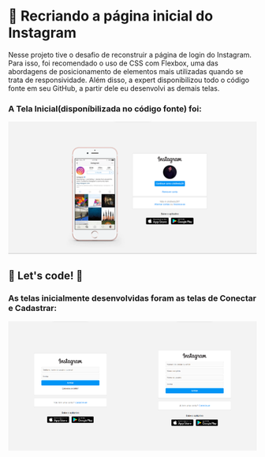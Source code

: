 # 🚀 Recriando a página inicial do Instagram

Nesse projeto tive o desafio de reconstruir a página de login do Instagram. Para isso, foi recomendado o uso de CSS com Flexbox, uma das abordagens de posicionamento de elementos mais utilizadas quando se trata de responsividade. Além disso, a expert disponibilizou todo o código fonte em seu GitHub, a partir dele eu desenvolvi as demais telas.

### A Tela Inicial(disponíbilizada no código fonte) foi:

![Print da Tela index.html, tela responsável de continuar entrando com a conta atual.](img/tela-index.png)

## 🚀 Let's code! 🚀

### As telas inicialmente desenvolvidas foram as telas de Conectar e Cadastrar:

<div style="display: flex">
    <img src="img/tela-login.png" width="50%" alt="Print da Tela login.html, tela responsável de entrar com uma conta diferente.">
    <img src="img/tela-signup.png" width="50%" alt="Print da Tela signup.html, tela de fazer a inscrição de uma nova conta.">
</div>
